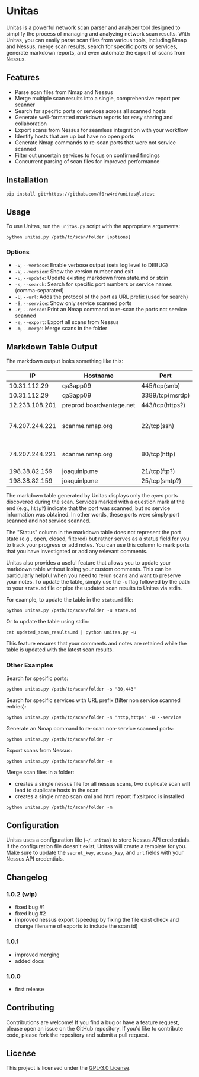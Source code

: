 # Unitas

Unitas is a powerful network scan parser and analyzer tool designed to simplify the process of managing and analyzing network scan results. With Unitas, you can easily parse scan files from various tools, including Nmap and Nessus, merge scan results, search for specific ports or services, generate markdown reports, and even automate the export of scans from Nessus.

## Features

- Parse scan files from Nmap and Nessus
- Merge multiple scan results into a single, comprehensive report per scanner 
- Search for specific ports or services across all scanned hosts
- Generate well-formatted markdown reports for easy sharing and collaboration
- Export scans from Nessus for seamless integration with your workflow
- Identify hosts that are up but have no open ports
- Generate Nmap commands to re-scan ports that were not service scanned
- Filter out uncertain services to focus on confirmed findings
- Concurrent parsing of scan files for improved performance

## Installation

```
pip install git+https://github.com/f0rw4rd/unitas@latest
```

## Usage

To use Unitas, run the `unitas.py` script with the appropriate arguments:

```
python unitas.py /path/to/scan/folder [options]
```

### Options

- `-v`, `--verbose`: Enable verbose output (sets log level to DEBUG)
- `-V`, `--version`: Show the version number and exit
- `-u`, `--update`: Update existing markdown from state.md or stdin
- `-s`, `--search`: Search for specific port numbers or service names (comma-separated)
- `-U`, `--url`: Adds the protocol of the port as URL prefix (used for search)
- `-S`, `--service`: Show only service scanned ports 
- `-r`, `--rescan`: Print an Nmap command to re-scan the ports not service scanned
- `-e`, `--export`: Export all scans from Nessus
- `-m`, `--merge`: Merge scans in the folder


## Markdown Table Output

The markdown output looks something like this: 

|IP|Hostname|Port|Status|Comment|
|--|--|--|--|---|
|10.31.112.29  |qa3app09                |445/tcp(smb)          |TBD|                             |
|10.31.112.29  |qa3app09                |3389/tcp(msrdp)       |TBD|TLS                          |
|12.233.108.201|preprod.boardvantage.net|443/tcp(https?)       |TBD|                             |
|74.207.244.221|scanme.nmap.org         |22/tcp(ssh)           |TBD|OpenSSH 5.3p1 Debian 3ubuntu7|
|74.207.244.221|scanme.nmap.org         |80/tcp(http)          |TBD|Apache httpd 2.2.14          |
|198.38.82.159 |joaquinlp.me            |21/tcp(ftp?)          |TBD|                             |
|198.38.82.159 |joaquinlp.me            |25/tcp(smtp?)         |TBD|                             |

The markdown table generated by Unitas displays only the *open* ports discovered during the scan. Services marked with a question mark at the end (e.g., `http?`) indicate that the port was scanned, but no service information was obtained. In other words, these ports were simply port scanned and not service scanned.

The "Status" column in the markdown table does not represent the port state (e.g., open, closed, filtered) but rather serves as a status field for you to track your progress or add notes. You can use this column to mark ports that you have investigated or add any relevant comments.

Unitas also provides a useful feature that allows you to update your markdown table without losing your custom comments. This can be particularly helpful when you need to rerun scans and want to preserve your notes. To update the table, simply use the `-u` flag followed by the path to your `state.md` file or pipe the updated scan results to Unitas via stdin.

For example, to update the table in the `state.md` file:

```
python unitas.py /path/to/scan/folder -u state.md
```

Or to update the table using stdin:

```
cat updated_scan_results.md | python unitas.py -u
```

This feature ensures that your comments and notes are retained while the table is updated with the latest scan results.

### Other Examples

Search for specific ports:
```
python unitas.py /path/to/scan/folder -s "80,443"
```

Search for specific services with URL prefix (filter non service scanned entries):
```
python unitas.py /path/to/scan/folder -s "http,https" -U --service
```

Generate an Nmap command to re-scan non-service scanned ports:
```
python unitas.py /path/to/scan/folder -r
```

Export scans from Nessus:
```
python unitas.py /path/to/scan/folder -e
```

Merge scan files in a folder:
* creates a single nessus file for all nessus scans, two duplicate scan will lead to duplicate hosts in the scan
* creates a single nmap scan xml and html report if xsltproc is installed
```
python unitas.py /path/to/scan/folder -m
```

## Configuration

Unitas uses a configuration file (`~/.unitas`) to store Nessus API credentials. If the configuration file doesn't exist, Unitas will create a template for you. Make sure to update the `secret_key`, `access_key`, and `url` fields with your Nessus API credentials.

## Changelog

### 1.0.2 (wip)
* fixed bug #1
* fixed bug #2
* improved nessus export (speedup by fixing the file exist check and change filename of exports to include the scan id)

### 1.0.1
* improved merging
* added docs 

### 1.0.0
* first release

## Contributing

Contributions are welcome! If you find a bug or have a feature request, please open an issue on the GitHub repository. If you'd like to contribute code, please fork the repository and submit a pull request.

## License

This project is licensed under the [GPL-3.0 License](LICENSE).
